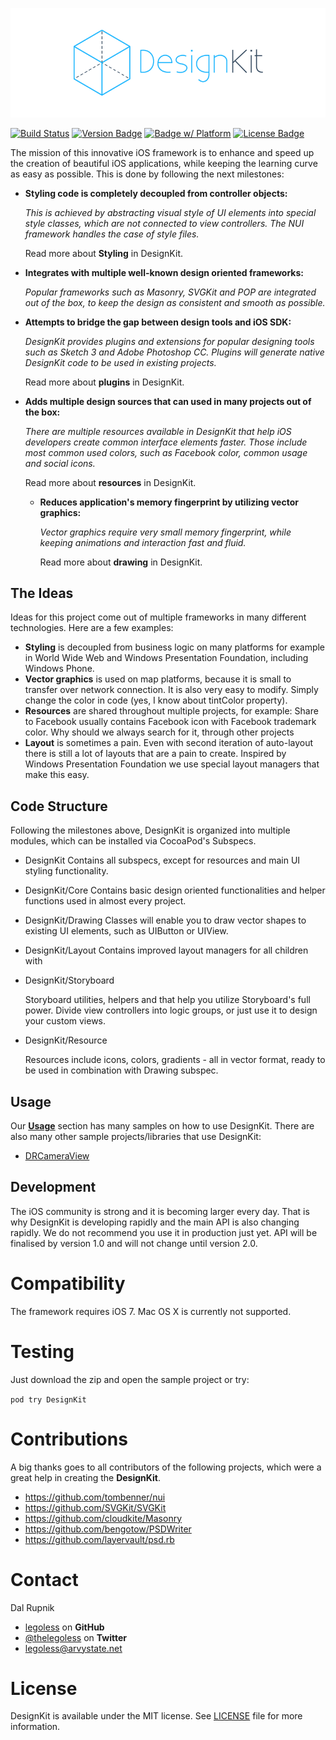 <p align="center" >
  <img src="https://raw.githubusercontent.com/Legoless/DesignKit/master/Assets/designkit-logo.png" alt="DesignKit" title="DesignKit">
</p>

[![Build Status](https://travis-ci.org/Legoless/DesignKit.svg)](https://travis-ci.org/Legoless/DesignKit) [![Version Badge](https://cocoapod-badges.herokuapp.com/v/Haystack/badge.png)](http://www.google.com)  [![Badge w/ Platform](https://cocoapod-badges.herokuapp.com/p/NSStringMask/badge.svg)](https://cocoadocs.org/docsets/NSStringMask)  [![License Badge](https://go-shields.herokuapp.com/license-MIT-blue.png)](http://www.google.com) 

The mission of this innovative iOS framework is to enhance and speed up the creation of beautiful iOS applications, while keeping the learning curve as easy as possible. This is done by following the next milestones:

- **Styling code is completely decoupled from controller objects:**
  
  *This is achieved by abstracting visual style of UI elements into special style classes, which are not connected to view controllers. The NUI framework handles the case of style files.*

  Read more about **Styling** in DesignKit.

- **Integrates with multiple well-known design oriented frameworks:**
  
  *Popular frameworks such as Masonry, SVGKit and POP are integrated out of the box, to keep the design as consistent and smooth as possible.*
  
- **Attempts to bridge the gap between design tools and iOS SDK:**
  
  *DesignKit provides plugins and extensions for popular designing tools such as Sketch 3 and Adobe Photoshop CC. Plugins will generate native DesignKit code to be used in existing projects.*
  
    Read more about **plugins** in DesignKit.

- **Adds multiple design sources that can used in many projects out of the box:**
  
  *There are multiple resources available in DesignKit that help iOS developers create common interface elements faster. Those include most common used colors, such as Facebook color, common usage and social icons.*
  
    Read more about **resources** in DesignKit. 
  
  - **Reduces application's memory fingerprint by utilizing vector graphics:**
    
    *Vector graphics require very small memory fingerprint, while keeping animations and interaction fast and fluid.*
    
    Read more about **drawing** in DesignKit.
    
## The Ideas

Ideas for this project come out of multiple frameworks in many different technologies. Here are a few examples:
- **Styling** is decoupled from business logic on many platforms for example in World Wide Web and Windows Presentation Foundation, including Windows Phone.
- **Vector graphics** is used on map platforms, because it is small to transfer over network connection. It is also very easy to modify. Simply change the color in code (yes, I know about tintColor property).
- **Resources** are shared throughout multiple projects, for example: Share to Facebook usually contains Facebook icon with Facebook trademark color. Why should we always search for it, through other projects
- **Layout** is sometimes a pain. Even with second iteration of auto-layout there is still a lot of layouts that are a pain to create. Inspired by Windows Presentation Foundation we use special layout managers that make this easy.

## Code Structure

Following the milestones above, DesignKit is organized into multiple modules, which can be installed via CocoaPod's Subspecs.
- DesignKit
  Contains all subspecs, except for resources and main UI styling functionality.
- DesignKit/Core
  Contains basic design oriented functionalities and helper functions used in almost every project.
- DesignKit/Drawing
  Classes will enable you to draw vector shapes to existing UI elements, such as UIButton or UIView.
- DesignKit/Layout
  Contains improved layout managers for all children with  
- DesignKit/Storyboard
  
  Storyboard utilities, helpers and that help you utilize Storyboard's full power. Divide view controllers into logic groups, or just use it to design your custom views.
- DesignKit/Resource
  
  Resources include icons, colors, gradients - all in vector format, ready to be used in combination with Drawing subspec.

## Usage

Our [**Usage**](https://github.com/Legoless/DesignKit/blob/master/Documentation/Examples/Usage.md) section has many samples on how to use DesignKit. There are also many other sample projects/libraries that use DesignKit:
- [DRCameraView](https://github.com/Legoless/DRCameraView)

## Development

The iOS community is strong and it is becoming larger every day. That is why DesignKit is developing rapidly and the main API is also changing rapidly. We do not recommend you use it in production just yet. API will be finalised by version 1.0 and will not change until version 2.0.

Compatibility
========

The framework requires iOS 7. Mac OS X is currently not supported.

Testing
========
Just download the zip and open the sample project or try:

`pod try DesignKit`

Contributions
======

A big thanks goes to all contributors of the following projects, which were a great help in creating the **DesignKit**.

- https://github.com/tombenner/nui
- https://github.com/SVGKit/SVGKit
- https://github.com/cloudkite/Masonry
- https://github.com/bengotow/PSDWriter
- https://github.com/layervault/psd.rb

Contact
======

Dal Rupnik

- [legoless](https://github.com/legoless) on **GitHub**
- [@thelegoless](https://twitter.com/thelegoless) on **Twitter**
- [legoless@arvystate.net](mailto:legoless@arvystate.net)

License
======

DesignKit is available under the MIT license. See [LICENSE](https://github.com/Legoless/DesignKit/blob/master/LICENSE) file for more information.
